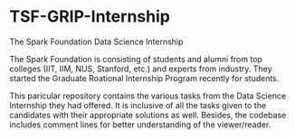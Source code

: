 # TSF-GRIP-Internship
The Spark Foundation Data Science Internship

The Spark Foundation is consisting of students and alumni from top colleges (IIT, IIM, NUS, Stanford, etc.) and experts from industry.
They started the Graduate Roational Internship Program recently for students.

This paricular repository contains the various tasks from the Data Science Internship they had offered.
It is inclusive of all the tasks given to the candidates with their appropriate solutions as well.
Besides, the codebase includes comment lines for better understanding of the viewer/reader.
